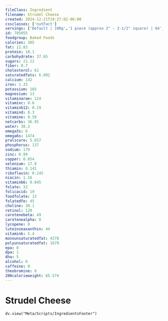 ```yaml
---
fileClass: Ingredient
filename: Strudel Cheese
created: 2024-12-21T19:27:02-06:00
cssclasses: ['nutFact']
servings: ['Default | 100g','1 piece (approx 2" - 2-1/2" square) | 64','1 cubic inch | 9']
id: 785055
foodgroup: Baked Foods
calories: 305
fat: 12.83
protein: 10.1
carbohydrate: 37.65
sugars: 21.12
fiber: 0.7
cholesterol: 62
saturatedfats: 6.092
calcium: 142
iron: 1.33
potassium: 103
magnesium: 13
vitaminarae: 124
vitaminc: 0.6
vitaminb12: 0.19
vitamind: 0.3
vitamine: 0.59
netcarbs: 36.95
water: 38.3
omega3s: 6
omega6s: 1474
pralscore: 5.657
phosphorus: 137
sodium: 179
zinc: 0.99
copper: 0.054
selenium: 17.9
thiamin: 0.141
riboflavin: 0.245
niacin: 1.16
vitaminb6: 0.045
folate: 32
folicacid: 19
foodfolate: 13
folatedfe: 45
choline: 30.1
retinol: 120
carotenebeta: 49
carotenealpha: 0
lycopene: 0
luteinzeaxanthin: 44
vitamink: 5.4
monounsaturatedfat: 4378
polyunsaturatedfat: 1679
epa: 0
dpa: 1
dha: 5
alcohol: 0
caffeine: 0
theobromine: 0
200calorieweight: 65.574
---
```


# Strudel Cheese

```dataviewjs
dv.view("Meta/Scripts/IngredientsFooter")
```